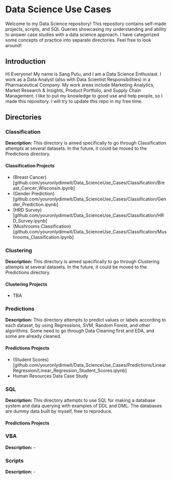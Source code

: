 # Data Science Use Cases

Welcome to my Data Science repository! This repository contains self-made projects, scripts, and SQL Queries showcasing my understanding and ability to answer case studies with a data science approach. I have categorized some concepts of practice into separate directories. Feel free to look around!

## Introduction

Hi Everyone! My name is Sang Putu, and I am a Data Science Enthusiast. I work as a Data Analyst (also with Data Scientist Responsibilities) in a Pharmaceutical Company. My work areas include Marketing Analytics, Market Research & Insights, Product Portfolio, and Supply Chain Management. I like to put my knowledge to good use and help people, so I made this repository. I will try to update this repo in my free time.

## Directories

### Classification

**Description:** This directory is aimed specifically to go through Classification attempts at several datasets. In the future, it could be moved to the Predictions directory.

#### Classification Projects
- (Breast Cancer)[github.com/youronlydimwit/Data_ScienceUse_Cases/Classification/Breast_Cancer_Wisconsin.ipynb]
- (Gender Prediction)[github.com/youronlydimwit/Data_ScienceUse_Cases/Classification/Gender_Prediction.ipynb]
- (HRD Survey)[github.com/youronlydimwit/Data_ScienceUse_Cases/Classification/HRD_Survey.ipynb]
- (Mushrooms Classification)[github.com/youronlydimwit/Data_ScienceUse_Cases/Classification/Mushrooms_Classification.ipynb]

### Clustering

**Description:** This directory is aimed specifically to go through Clustering attempts at several datasets. In the future, it could be moved to the Predictions directory.

#### Clustering Projects
- TBA

### Predictions

**Description:** This directory attempts to predict values or labels according to each dataset, by using Regressions, SVM, Random Forest, and other algorithms. Some need to go through Data Cleaning first and EDA, and some are already cleaned.

#### Predictions Projects
- (Student Scores)[github.com/youronlydimwit/Data_ScienceUse_Cases/Predictions/Linear Regression/Linear_Regression_Student_Scores.ipynb]
- Human Resources Data Case Study

### SQL

**Description:** This directory attempts to use SQL for making a database system and data querying with examples of DDL and DML. The databases are dummy data built by myself, free to reproduce.

#### Predictions Projects

### VBA

**Description:** -

### Scripts

**Description:** -

